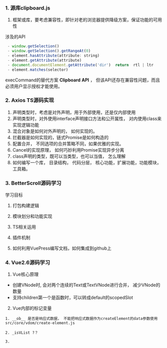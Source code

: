 ### 1. 源库clipboard.js

1. 框架或库，要考虑兼容性，即针对老的浏览器提供降级方案，保证功能的可用性

涉及的API

 ```javascript
  - window.getSelection()
  - window.getSelection().getRangeAt(0)
  - element.hasAttribute(attribute: string)
  - element.getAttribute(attribute)
  - document.documentElement.getAttribute('dir')  return  rtl | ltr
  - element.matches(selector)
 ```

execCommand的替代方案 **Clipboard** **API** ， 但该API还存在兼容性问题，而且必须用户显示授权才能使用。



### 2. Axios TS源码实现

1. 声明类型时，考虑是对外声明，用于外部使用，还是仅内部使用
2. 声明类型时，对外使用interface声明接口方法和公开属性， 对内使用class来实现逻辑功能
3. 混合对象是如何对外声明的， 如何实现的。
4. 拦截器是如何实现的，链式Promise是如何构造的
5. 配置合并， 不同选项的合并策略不同，如果优雅的实现。
6. Cancel的实现原理， 如何巧妙利用Promise实现异步分离
7. class声明的类型，既可以当类型，也可以当值， 怎么理解
8. 如何编写一个库， 目录结构， 代码分层， 核心功能，扩展功能，功能模块，工具箱。

### 3. BetterScroll源码学习

  学习目标

1. 打包构建逻辑

2. 模块划分和功能实现
3. TS相关运用
4. 插件机制
5. 如何利用VuePress编写文档，如何集成到github上


### 4. Vue2.6源码学习
1. Vue核心原理
- 创建VNode时, 会对两个连续的Text或TextVNode进行合并， 减少VNode的数量
- 支持children第一个是函数时，可以转成default的scopedSlot

2. Vue内部的标记变量
```
1. __ob__ 是否是响应式数据， 不能把响应式数据作为createElement的data参数使用
src/core/vdom/create-element.js

2. _isVList ?？

3. 
```